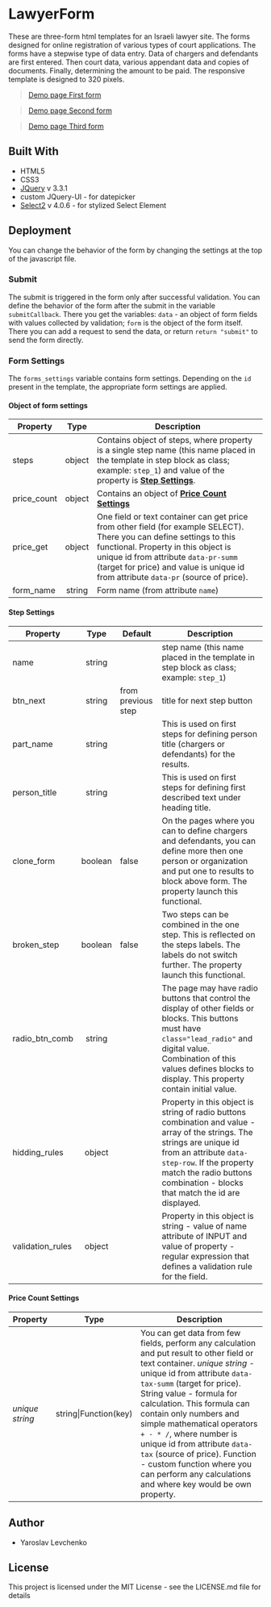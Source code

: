 # LawyerForm

These are three-form html templates for an Israeli lawyer site. The forms designed for online registration of various types of court
applications. The forms have a stepwise type of data entry. Data of chargers and defendants are first entered. Then
court data, various appendant data and copies of documents. Finally, determining the amount to be paid. The responsive template is designed to 320 pixels.

> [Demo page First form](https://yanuas123.github.io/LawyerForm/index1.html)

> [Demo page Second form](https://yanuas123.github.io/LawyerForm/index2.html)

> [Demo page Third form](https://yanuas123.github.io/LawyerForm/index3.html)

## Built With

- HTML5
- CSS3
- [JQuery](https://jquery.com/) v 3.3.1
- custom JQuery-UI - for datepicker
- [Select2](https://select2.org/) v 4.0.6 - for stylized Select Element

## Deployment

You can change the behavior of the form by changing the settings at the top of the javascript file.

### Submit

The submit is triggered in the form only after successful validation. You can define the behavior of the form after the submit in the variable `submitCallback`. There you get the variables: `data` - an object of form fields with values collected by validation; `form` is the object of the form itself. There you can add a request to send the data, or return `return "submit"` to send the form directly.

### Form Settings

The `forms_settings` variable contains form settings. Depending on the `id` present in the template, the appropriate form settings are applied.

#### Object of form settings

| Property | Type  | Description |
| -------- | :---: | ----------- |
| steps | object | Contains object of steps, where property is a single step name (this name placed in the template in step block as class; example: `step_1`) and value of the property is **[Step Settings](#step-settings)**. |
| price_count | object | Contains an object of **[Price Count Settings](#price-count-settings)** |
| price_get | object | One field or text container can get price from other field (for example SELECT). There you can define settings to this functional. Property in this object is unique id from attribute `data-pr-summ` (target for price) and value is unique id from attribute `data-pr` (source of price). |
| form_name | string | Form name (from attribute `name`) |

#### Step Settings

| Property | Type  | Default | Description |
| -------- | :---: | ------- | ----------- |
| name | string |  | step name (this name placed in the template in step block as class; example: `step_1`) |
| btn_next | string | from previous step | title for next step button |
| part_name | string |  | This is used on first steps for defining person title (chargers or defendants) for the results. |
| person_title | string |  | This is used on first steps for defining first described text under heading title. |
| clone_form | boolean | false | On the pages where you can to define chargers and defendants, you can define more then one person or organization and put one to results to block above form. The property launch this functional. |
| broken_step | boolean | false | Two steps can be combined in the one step. This is reflected on the steps labels. The labels do not switch further. The property launch this functional. |
| radio_btn_comb | string |  | The page may have radio buttons that control the display of other fields or blocks. This buttons must have `class="lead_radio"` and digital value. Combination of this values defines blocks to display. This property contain initial value. |
| hidding_rules | object |  | Property in this object is string of radio buttons combination and value - array of the strings. The strings are unique id from an attribute `data-step-row`. If the property match the radio buttons combination - blocks that match the id are displayed. |
| validation_rules | object |  | Property in this object is string - value of name attribute of INPUT and value of property - regular expression that defines a validation rule for the field. |

#### Price Count Settings

| Property | Type  | Description |
| -------- | :---: | ----------- |
| *unique string* | string\|Function(key) | You can get data from few fields, perform any calculation and put result to other field or text container. *unique string* - unique id from attribute `data-tax-summ` (target for price). String value - formula for calculation. This formula can contain only numbers and simple mathematical operators `+ - * /`, where number is unique id from attribute `data-tax` (source of price). Function - custom function where you can perform any calculations and where key would be own property. |

## Author

- Yaroslav Levchenko

## License

This project is licensed under the MIT License - see the LICENSE.md file for details
